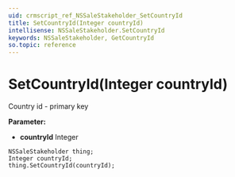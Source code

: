 ```yaml
---
uid: crmscript_ref_NSSaleStakeholder_SetCountryId
title: SetCountryId(Integer countryId)
intellisense: NSSaleStakeholder.SetCountryId
keywords: NSSaleStakeholder, GetCountryId
so.topic: reference
---
```


# SetCountryId(Integer countryId)

Country id - primary key

**Parameter:** 
 - **countryId** Integer

```crmscript
NSSaleStakeholder thing;
Integer countryId;
thing.SetCountryId(countryId);
```

